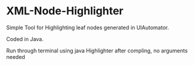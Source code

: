 # XML-Node-Highlighter

Simple Tool for Highlighting leaf nodes generated in UIAutomator. 

Coded in Java.

Run through terminal using java Highlighter after compling, no arguments needed 
